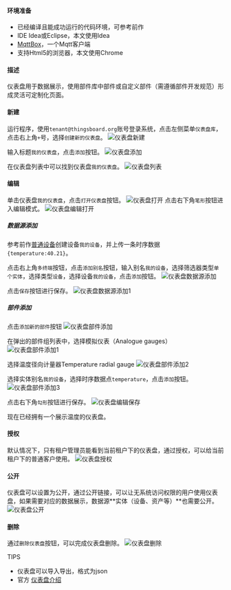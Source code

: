 #### 环境准备

- 已经编译且能成功运行的代码环境，可参考前作
- IDE Idea或Eclipse，本文使用Idea
- [MqttBox](http://workswithweb.com/mqttbox.html)，一个Mqtt客户端
- 支持Html5的浏览器，本文使用Chrome

#### 描述

仪表盘用于数据展示，使用部件库中部件或自定义部件（需遵循部件开发规范）形成灵活可定制化页面。

#### 新建

运行程序，使用`tenant@thingsboard.org`账号登录系统，点击左侧菜单`仪表盘库`，点击右上角`+`号，选择`创建新的仪表盘`。
![仪表盘新建](../image/仪表盘新建.png)

输入标题`我的仪表盘`，点击`添加`按钮。
![仪表盘添加](../image/仪表盘添加.png)

在仪表盘列表中可以找到仪表盘`我的仪表盘`。
![仪表盘列表](../image/仪表盘列表.png)


#### 编辑

单击仪表盘`我的仪表盘`，点击`打开仪表盘`按钮。
![仪表盘打开](../image/仪表盘打开.png)
点击右下角`笔形`按钮进入编辑模式。
![仪表盘编辑打开](../image/仪表盘编辑打开.png)

##### 数据源添加

参考前作[普通设备](普通设备.md)创建设备`我的设备`，并上传一条时序数据`{temperature:40.21}`。

点击右上角`多终端`按钮，点击`添加别名`按钮，输入别名`我的设备`，选择筛选器类型`单个实体`，选择类型`设备`，选择设备`我的设备`，点击`添加`按钮。
![仪表盘数据源添加](../image/仪表盘数据源添加.png)

点击`保存`按钮进行保存。
![仪表盘数据源添加1](../image/仪表盘数据源添加1.png)

##### 部件添加

点击`添加新的部件`按钮
![仪表盘部件添加](../image/仪表盘部件添加.png)

在弹出的部件组列表中，选择模拟仪表（Analogue gauges）
![仪表盘部件添加1](../image/仪表盘部件添加1.png)

选择温度径向计量器Temperature radial gauge
![仪表盘部件添加2](../image/仪表盘部件添加2.png)

选择实体别名`我的设备`，选择时序数据点`temperature`，点击`添加`按钮。
![仪表盘部件添加3](../image/仪表盘部件添加3.png)

点击右下角`勾形`按钮进行保存。
![仪表盘编辑保存](../image/仪表盘编辑保存.png)

现在已经拥有一个展示温度的仪表盘。

#### 授权
默认情况下，只有租户管理员能看到当前租户下的仪表盘，通过授权，可以给当前租户下的普通客户使用。
![仪表盘授权](../image/仪表盘授权.png)

#### 公开
仪表盘可以设置为公开，通过公开链接，可以让无系统访问权限的用户使用仪表盘，如果需要对应的数据展示，数据源**实体（设备、资产等）**也需要公开。
![仪表盘公开](../image/仪表盘公开.png)

#### 删除
通过`删除仪表盘`按钮，可以完成仪表盘删除。
![仪表盘删除](../image/仪表盘删除.png)




TIPS

- 仪表盘可以导入导出，格式为json
- 官方 [仪表盘介绍](https://thingsboard.io/docs/user-guide/dashboards/#introduction)